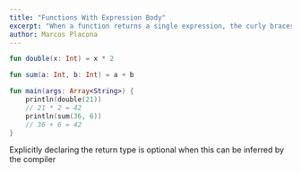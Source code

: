 ```yaml
---
title: "Functions With Expression Body"
excerpt: "When a function returns a single expression, the curly braces can be omitted and the body is specified after a = symbol"
author: Marcos Placona
---
```


```kotlin
fun double(x: Int) = x * 2

fun sum(a: Int, b: Int) = a + b

fun main(args: Array<String>) {
    println(double(21))
    // 21 * 2 = 42
    println(sum(36, 6))
    // 36 + 6 = 42
}
```

Explicitly declaring the return type is optional when this can be inferred by the compiler
